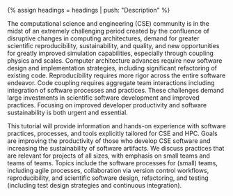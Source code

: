{% assign headings = headings | push: "Description" %}

The computational science and engineering (CSE) community is in the midst of an extremely challenging period created by the confluence of disruptive changes in computing architectures, demand for greater scientific reproducibility, sustainability, and quality, and new opportunities for greatly improved simulation capabilities, especially through coupling physics and scales.  Computer architecture advances require new software design and implementation strategies, including significant refactoring of existing code. Reproducibility requires more rigor across the entire software endeavor. Code coupling requires aggregate team interactions including integration of software processes and practices.  These challenges demand large investments in scientific software development and improved practices.  Focusing on improved developer productivity and software sustainability is both urgent and essential.

This tutorial will provide information and hands-on experience with software practices, processes, and tools explicitly tailored for CSE and HPC.  Goals are improving the productivity of those who develop CSE software and increasing the sustainability of software artifacts.  We discuss practices that are relevant for projects of all sizes, with emphasis on small teams and teams of teams.  Topics include the software processes for (small) teams, including agile processes, collaboration via version control workflows, reproducibility, and scientific software design, refactoring, and testing (including test design strategies and continuous integration).
